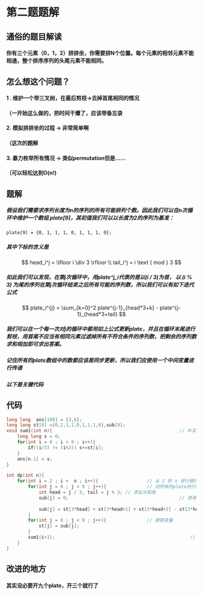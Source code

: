 # 第二题题解

## 通俗的题目解读

#### 你有三个元素（0，1，2）排排坐，你需要排N个位置。每个元素的相邻元素不能相通，整个排序序列的头尾元素不能相同。

## 怎么想这个问题？

#### 1 . 维护一个带三叉树，在最后剪枝->去掉首尾相同的情况

#### （一开始这么做的，把时间干爆了，应该带备忘录

#### 2. 模拟排排坐的过程 -> 非常简单啊

#### （这次的题解

#### 3. 暴力枚举所有情况 -> 类似permutation但是......

#### （可以轻松达到O(n!)

## 题解

##### 假设我们需要求序列长度为n的序列的所有可能排列个数。因此我们可以在n次循环中维护一个数组 plate[9]，其初值我们可以以长度为2的序列为基准：

```
plate[9] = {0, 1, 1, 1, 0, 1, 1, 1, 0};
```

##### 其中下标的含义是

$$
head_i^j = \lfloor i \div 3 \rfloor \\
tail_i^j = i \text { mod } 3
$$



##### 如此我们可以发现，在第j次循环中，用plate^j_i代表的是以(i / 3)为首， 以 (i % 3) 为尾的序列在第j次循环结束之后所有可能的序列数，所以我们可以有如下迭代公式

$$
plate_i^{j} = \sum_{k=0}^2 plate^{j-1}_{head*3+k} - plate^{j-1}_{head*3+tail}
$$

##### 我们可以在一个每一次对j的循环中都用如上公式更新plate，并且在循环末尾进行剪枝，用首尾不应当有相同元素过滤掉所有不符合条件的序列数，把剩余的序列数求和相加即可求出答案。

##### 记住所有的plate数组中的数都应该是同步更新，所以我们应使用一个中间变量进行传递

##### 以下是关键代码

## 代码

```cpp
long long  ans[100] = {3,6};
long long st[9] ={0,1,1,1,0,1,1,1,0},sub[9];
void sum1(int n){ 												// 朴实无华的求和函数
    long long s = 0;
    for(int i = 0 ; i < 9 ; i++){
        if((i/3) != (i%3)) s+=st[i];
    }
    ans[n-1] = s;
}

int dp(int n){
    for(int i = 2 ; i <  n ; i++){ 					// 从 2 到 n 进行循环
        for(int j = 0 ; j < 9 ; j++){				// 对所有的plate进行循环
            int head = j / 3, tail = j % 3; // 求出头和尾
            sub[j] = 0;											// 用来传递的中间变量
          																	// 套用公式
            sub[j] = st[3*head] + st[3*head+1] + st[3*head+2] - st[3*head+tail];
        }
        for(int j = 0 ; j < 9 ; j++){				// 替换变量
            st[j] = sub[j];
        }
        sum1(i+1);													// 只对符合题目条件的数字进行求和
    }
}
```

## 改进的地方

#### 其实没必要开九个plate，开三个就行了

